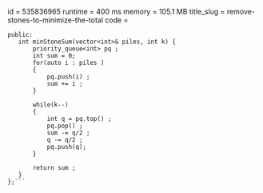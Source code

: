 id = 535836965
runtime  = 400 ms 
memory = 105.1 MB
title_slug = remove-stones-to-minimize-the-total
code =
 ```class Solution {
public:
    int minStoneSum(vector<int>& piles, int k) {
        priority_queue<int> pq ;
        int sum = 0; 
        for(auto i : piles )
        {
            pq.push(i) ;   
            sum += i ;
        }
        
        while(k--)
        {
            int q = pq.top() ;
            pq.pop() ;
            sum -= q/2 ;
            q -= q/2 ; 
            pq.push(q); 
        }
        
        return sum ;
    }
};```